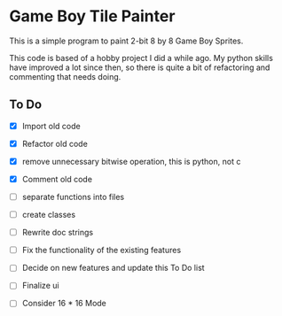 # Game Boy Tile Painter

This is a simple program to paint 2-bit 8 by 8 Game Boy Sprites.

This code is based of a hobby project I did a while ago.
My python skills have improved a lot since then, 
so there is quite a bit of refactoring and commenting that needs doing.




## To Do
- [x] Import old code
- [x] Refactor old code
- [x] remove unnecessary bitwise operation, this is python, not c
- [x] Comment old code
- [ ] separate functions into files
- [ ] create classes
- [ ] Rewrite doc strings

- [ ] Fix the functionality of the existing features
- [ ] Decide on new features and update this To Do list

- [ ] Finalize ui
- [ ] Consider 16 * 16 Mode